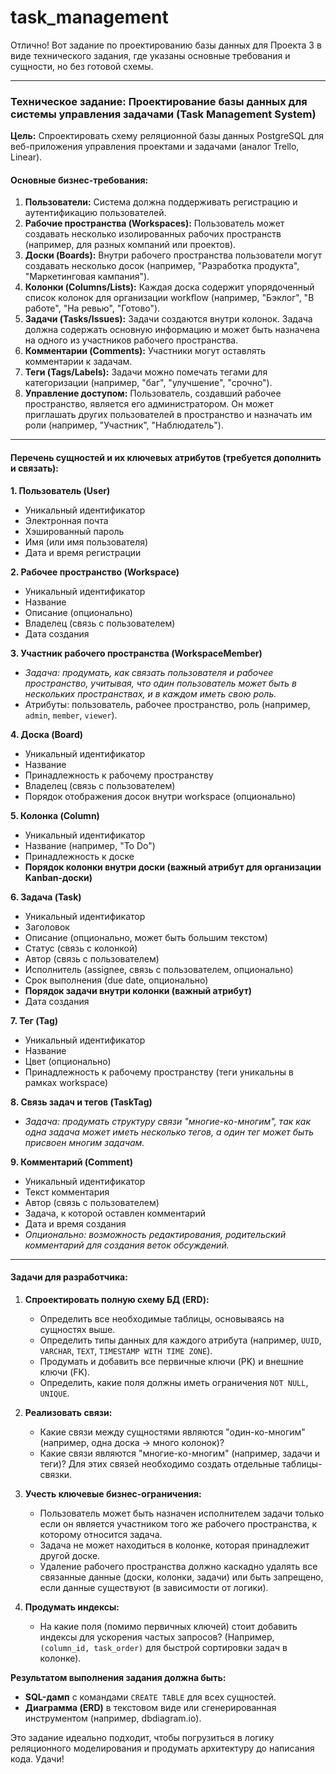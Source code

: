 # task_management

Отлично! Вот задание по проектированию базы данных для Проекта 3 в виде технического задания, где указаны основные требования и сущности, но без готовой схемы.

---

### Техническое задание: Проектирование базы данных для системы управления задачами (Task Management System)

**Цель:** Спроектировать схему реляционной базы данных PostgreSQL для веб-приложения управления проектами и задачами (аналог Trello, Linear).

#### Основные бизнес-требования:

1.  **Пользователи:** Система должна поддерживать регистрацию и аутентификацию пользователей.
2.  **Рабочие пространства (Workspaces):** Пользователь может создавать несколько изолированных рабочих пространств (например, для разных компаний или проектов).
3.  **Доски (Boards):** Внутри рабочего пространства пользователи могут создавать несколько досок (например, "Разработка продукта", "Маркетинговая кампания").
4.  **Колонки (Columns/Lists):** Каждая доска содержит упорядоченный список колонок для организации workflow (например, "Бэклог", "В работе", "На ревью", "Готово").
5.  **Задачи (Tasks/Issues):** Задачи создаются внутри колонок. Задача должна содержать основную информацию и может быть назначена на одного из участников рабочего пространства.
6.  **Комментарии (Comments):** Участники могут оставлять комментарии к задачам.
7.  **Теги (Tags/Labels):** Задачи можно помечать тегами для категоризации (например, "баг", "улучшение", "срочно").
8.  **Управление доступом:** Пользователь, создавший рабочее пространство, является его администратором. Он может приглашать других пользователей в пространство и назначать им роли (например, "Участник", "Наблюдатель").

---

#### Перечень сущностей и их ключевых атрибутов (требуется дополнить и связать):

**1. Пользователь (User)**
*   Уникальный идентификатор
*   Электронная почта
*   Хэшированный пароль
*   Имя (или имя пользователя)
*   Дата и время регистрации

**2. Рабочее пространство (Workspace)**
*   Уникальный идентификатор
*   Название
*   Описание (опционально)
*   Владелец (связь с пользователем)
*   Дата создания

**3. Участник рабочего пространства (WorkspaceMember)**
*   *Задача: продумать, как связать пользователя и рабочее пространство, учитывая, что один пользователь может быть в нескольких пространствах, и в каждом иметь свою роль.*
*   Атрибуты: пользователь, рабочее пространство, роль (например, `admin`, `member`, `viewer`).

**4. Доска (Board)**
*   Уникальный идентификатор
*   Название
*   Принадлежность к рабочему пространству
*   Владелец (связь с пользователем)
*   Порядок отображения досок внутри workspace (опционально)

**5. Колонка (Column)**
*   Уникальный идентификатор
*   Название (например, "To Do")
*   Принадлежность к доске
*   **Порядок колонки внутри доски (важный атрибут для организации Kanban-доски)**

**6. Задача (Task)**
*   Уникальный идентификатор
*   Заголовок
*   Описание (опционально, может быть большим текстом)
*   Статус (связь с колонкой)
*   Автор (связь с пользователем)
*   Исполнитель (assignee, связь с пользователем, опционально)
*   Срок выполнения (due date, опционально)
*   **Порядок задачи внутри колонки (важный атрибут)**
*   Дата создания

**7. Тег (Tag)**
*   Уникальный идентификатор
*   Название
*   Цвет (опционально)
*   Принадлежность к рабочему пространству (теги уникальны в рамках workspace)

**8. Связь задач и тегов (TaskTag)**
*   *Задача: продумать структуру связи "многие-ко-многим", так как одна задача может иметь несколько тегов, а один тег может быть присвоен многим задачам.*

**9. Комментарий (Comment)**
*   Уникальный идентификатор
*   Текст комментария
*   Автор (связь с пользователем)
*   Задача, к которой оставлен комментарий
*   Дата и время создания
*   *Опционально: возможность редактирования, родительский комментарий для создания веток обсуждений.*

---

#### Задачи для разработчика:

1.  **Спроектировать полную схему БД (ERD):**
    *   Определить все необходимые таблицы, основываясь на сущностях выше.
    *   Определить типы данных для каждого атрибута (например, `UUID`, `VARCHAR`, `TEXT`, `TIMESTAMP WITH TIME ZONE`).
    *   Продумать и добавить все первичные ключи (PK) и внешние ключи (FK).
    *   Определить, какие поля должны иметь ограничения `NOT NULL`, `UNIQUE`.

2.  **Реализовать связи:**
    *   Какие связи между сущностями являются "один-ко-многим" (например, одна доска -> много колонок)?
    *   Какие связи являются "многие-ко-многим" (например, задачи и теги)? Для этих связей необходимо создать отдельные таблицы-связки.

3.  **Учесть ключевые бизнес-ограничения:**
    *   Пользователь может быть назначен исполнителем задачи только если он является участником того же рабочего пространства, к которому относится задача.
    *   Задача не может находиться в колонке, которая принадлежит другой доске.
    *   Удаление рабочего пространства должно каскадно удалять все связанные данные (доски, колонки, задачи) или быть запрещено, если данные существуют (в зависимости от логики).

4.  **Продумать индексы:**
    *   На какие поля (помимо первичных ключей) стоит добавить индексы для ускорения частых запросов? (Например, `(column_id, task_order)` для быстрой сортировки задач в колонке).

**Результатом выполнения задания должна быть:**
*   **SQL-дамп** с командами `CREATE TABLE` для всех сущностей.
*   **Диаграмма (ERD)** в текстовом виде или сгенерированная инструментом (например, dbdiagram.io).

Это задание идеально подходит, чтобы погрузиться в логику реляционного моделирования и продумать архитектуру до написания кода. Удачи!
